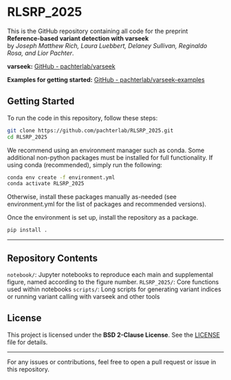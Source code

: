 # RLSRP_2025

This is the GitHub repository containing all code for the preprint  
**Reference-based variant detection with varseek**  
by *Joseph Matthew Rich, Laura Luebbert, Delaney Sullivan, Reginaldo Rosa, and Lior Pachter*.

**varseek:** [GitHub - pachterlab/varseek](https://github.com/pachterlab/varseek.git)

**Examples for getting started:** [GitHub - pachterlab/varseek-examples](https://github.com/pachterlab/varseek-examples.git)

## Getting Started

To run the code in this repository, follow these steps:

```sh
git clone https://github.com/pachterlab/RLSRP_2025.git
cd RLSRP_2025
```

We recommend using an environment manager such as conda. Some additional non-python packages must be installed for full functionality. If using conda (recommended), simply run the following:

```sh
conda env create -f environment.yml
conda activate RLSRP_2025
```

Otherwise, install these packages manually as-needed (see environment.yml for the list of packages and recommended versions).

Once the environment is set up, install the repository as a package.

```sh
pip install .
```

---

## Repository Contents

`notebook/`: Jupyter notebooks to reproduce each main and supplemental figure, named according to the figure number.
`RLSRP_2025/`: Core functions used within notebooks
`scripts/`: Long scripts for generating variant indices or running variant calling with varseek and other tools

## License  
This project is licensed under the **BSD 2-Clause License**. See the [LICENSE](LICENSE) file for details.

---

For any issues or contributions, feel free to open a pull request or issue in this repository.
